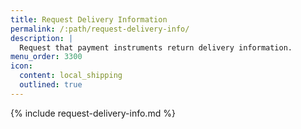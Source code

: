```yaml
---
title: Request Delivery Information
permalink: /:path/request-delivery-info/
description: |
  Request that payment instruments return delivery information.
menu_order: 3300
icon:
  content: local_shipping
  outlined: true
---
```


{% include request-delivery-info.md %}
